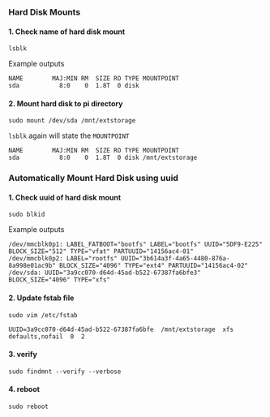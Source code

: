 ### Hard Disk Mounts

#### 1. Check name of hard disk mount
```
lsblk
```
Example outputs
```
NAME        MAJ:MIN RM  SIZE RO TYPE MOUNTPOINT
sda           8:0    0  1.8T  0 disk 
```

#### 2. Mount hard disk to pi directory
```
sudo mount /dev/sda /mnt/extstorage
```
`lsblk` again will state the `MOUNTPOINT`
```
NAME        MAJ:MIN RM  SIZE RO TYPE MOUNTPOINT
sda           8:0    0  1.8T  0 disk /mnt/extstorage
```


### Automatically Mount Hard Disk using uuid

#### 1. Check uuid of hard disk mount
```
sudo blkid
```
Example outputs
```
/dev/mmcblk0p1: LABEL_FATBOOT="bootfs" LABEL="bootfs" UUID="5DF9-E225" BLOCK_SIZE="512" TYPE="vfat" PARTUUID="14156ac4-01"
/dev/mmcblk0p2: LABEL="rootfs" UUID="3b614a3f-4a65-4480-876a-8a998e01ac9b" BLOCK_SIZE="4096" TYPE="ext4" PARTUUID="14156ac4-02"
/dev/sda: UUID="3a9cc070-d64d-45ad-b522-67387fa6bfe3" BLOCK_SIZE="4096" TYPE="xfs"
```

#### 2. Update fstab file
```
sudo vim /etc/fstab
```
```
UUID=3a9cc070-d64d-45ad-b522-67387fa6bfe  /mnt/extstorage  xfs  defaults,nofail  0  2
```

#### 3. verify
```
sudo findmnt --verify --verbose
```

#### 4. reboot
```
sudo reboot
```

